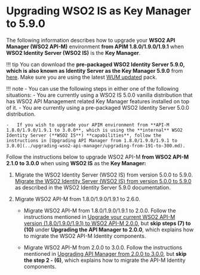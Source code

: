 # Upgrading WSO2 IS as Key Manager to 5.9.0

The following information describes how to upgrade your **WSO2 API Manager (WSO2 API-M)** environment **from APIM 1.8.0/1.9.0/1.9.1** when **WSO2 Identity Server (WSO2 IS)** is the **Key Manager**.

!!! tip
    You can download the **pre-packaged WSO2 Identity Server 5.9.0, which is also known as Identity Server as the Key Manager 5.9.0** from [here](https://wso2.com/api-management/install/key-manager/). Make sure you are using the latest [WUM updated](https://docs.wso2.com/display/updates/Getting+Started) pack.

!!! note
    -   You can use the following steps in either one of the following situations:
        -   You are currently using a WSO2 IS 5.0.0 vanilla distribution that has WSO2 API Management related Key Manager features installed on top of it.
        -   You are currently using a pre-packaged WSO2 Identity Server 5.0.0 distribution.

    -   If you wish to upgrade your APIM environment from **API-M 1.8.0/1.9.0/1.9.1 to 3.0.0**, which is using the **internal** WSO2 Identity Server (**WSO2 IS**) **capabilities**, follow the instructions in [Upgrading API Manager from 1.8.0/1.9.0/1.9.1 to 3.0.0](../upgrading-wso2-api-manager/upgrading-from-191-to-300.md).

Follow the instructions below to upgrade WSO2 API-M **from WSO2 API-M 2.1.0 to 3.0.0** when using **WSO2 IS** as the **Key Manager:**

1.  Migrate the WSO2 Identity Server (WSO2 IS) from version 5.0.0 to 5.9.0.
    [Migrate the WSO2 Identity Server (WSO2 IS) from version 5.0.0 to 5.9.0](https://is.docs.wso2.com/en/5.9.0/setup/migrating-to-590/) as described in the WSO2 Identity Server 5.9.0 documentation.

2.  Migrate WSO2 API-M from 1.8.0/1.9.0/1.9.1 to 2.6.0. 
    -   Migrate WSO2 API-M from 1.8.0/1.9.0/1.9.1 to 2.0.0. 
        Follow the instructions mentioned in [Upgrade your current WSO2 API-M version (1.8.0/1.9.0/1.9.1) to WSO2 API-M 2.0.0](https://docs.wso2.com/display/AM200/Upgrading+from+the+Previous+Release), but **skip steps (7) to (10)** under **Upgrading the API Manager to 2.0.0**, which explains how to migrate the WSO2 API-M Identity components.

    -   Migrate WSO2 API-M from 2.0.0 to 3.0.0.
        Follow the instructions mentioned in [Upgrading API Manager from 2.0.0 to 3.0.0](../upgrading-wso2-api-manager/upgrading-from-200-to-300.md), but **skip the step 2 - (6)**, which explains how to migrate the API-M Identity components.
